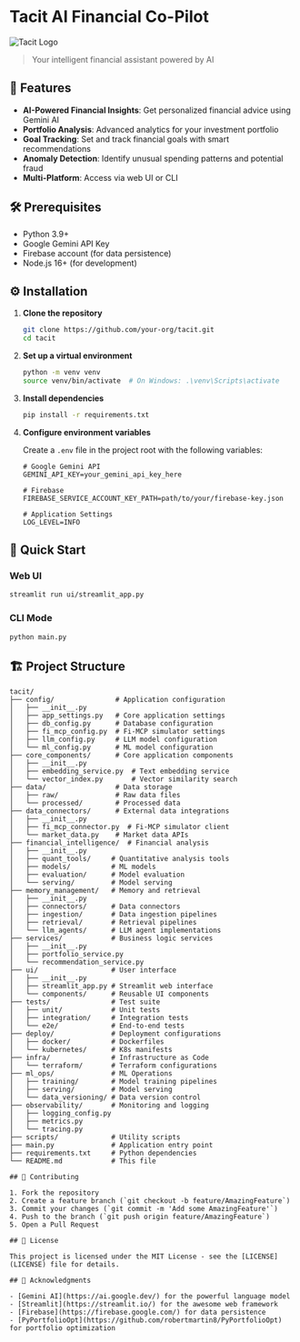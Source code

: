 # Tacit AI Financial Co-Pilot

![Tacit Logo](docs/images/logo.png)

> Your intelligent financial assistant powered by AI

## 🚀 Features

- **AI-Powered Financial Insights**: Get personalized financial advice using Gemini AI
- **Portfolio Analysis**: Advanced analytics for your investment portfolio
- **Goal Tracking**: Set and track financial goals with smart recommendations
- **Anomaly Detection**: Identify unusual spending patterns and potential fraud
- **Multi-Platform**: Access via web UI or CLI

## 🛠️ Prerequisites

- Python 3.9+
- Google Gemini API Key
- Firebase account (for data persistence)
- Node.js 16+ (for development)

## ⚙️ Installation

1. **Clone the repository**

   ```bash
   git clone https://github.com/your-org/tacit.git
   cd tacit
   ```

2. **Set up a virtual environment**

   ```bash
   python -m venv venv
   source venv/bin/activate  # On Windows: .\venv\Scripts\activate
   ```

3. **Install dependencies**

   ```bash
   pip install -r requirements.txt
   ```

4. **Configure environment variables**

   Create a `.env` file in the project root with the following variables:

   ```env
   # Google Gemini API
   GEMINI_API_KEY=your_gemini_api_key_here
   
   # Firebase
   FIREBASE_SERVICE_ACCOUNT_KEY_PATH=path/to/your/firebase-key.json
   
   # Application Settings
   LOG_LEVEL=INFO
   ```

## 🚦 Quick Start

### Web UI

```bash
streamlit run ui/streamlit_app.py
```

### CLI Mode

```bash
python main.py
```

## 🏗️ Project Structure

```text
tacit/
├── config/               # Application configuration
│   ├── __init__.py
│   ├── app_settings.py   # Core application settings
│   ├── db_config.py      # Database configuration
│   ├── fi_mcp_config.py  # Fi-MCP simulator settings
│   ├── llm_config.py     # LLM model configuration
│   └── ml_config.py      # ML model configuration
├── core_components/      # Core application components
│   ├── __init__.py
│   ├── embedding_service.py  # Text embedding service
│   └── vector_index.py       # Vector similarity search
├── data/                 # Data storage
│   ├── raw/              # Raw data files
│   └── processed/        # Processed data
├── data_connectors/      # External data integrations
│   ├── __init__.py
│   ├── fi_mcp_connector.py  # Fi-MCP simulator client
│   └── market_data.py    # Market data APIs
├── financial_intelligence/  # Financial analysis
│   ├── __init__.py
│   ├── quant_tools/     # Quantitative analysis tools
│   ├── models/          # ML models
│   ├── evaluation/      # Model evaluation
│   └── serving/         # Model serving
├── memory_management/   # Memory and retrieval
│   ├── __init__.py
│   ├── connectors/      # Data connectors
│   ├── ingestion/       # Data ingestion pipelines
│   ├── retrieval/       # Retrieval pipelines
│   └── llm_agents/      # LLM agent implementations
├── services/            # Business logic services
│   ├── __init__.py
│   ├── portfolio_service.py
│   └── recommendation_service.py
├── ui/                  # User interface
│   ├── __init__.py
│   ├── streamlit_app.py # Streamlit web interface
│   └── components/      # Reusable UI components
├── tests/               # Test suite
│   ├── unit/            # Unit tests
│   ├── integration/     # Integration tests
│   └── e2e/             # End-to-end tests
├── deploy/              # Deployment configurations
│   ├── docker/          # Dockerfiles
│   └── kubernetes/      # K8s manifests
├── infra/               # Infrastructure as Code
│   └── terraform/       # Terraform configurations
├── ml_ops/              # ML Operations
│   ├── training/        # Model training pipelines
│   ├── serving/         # Model serving
│   └── data_versioning/ # Data version control
├── observability/       # Monitoring and logging
│   ├── logging_config.py
│   ├── metrics.py
│   └── tracing.py
├── scripts/             # Utility scripts
├── main.py              # Application entry point
├── requirements.txt     # Python dependencies
└── README.md            # This file

## 🤝 Contributing

1. Fork the repository
2. Create a feature branch (`git checkout -b feature/AmazingFeature`)
3. Commit your changes (`git commit -m 'Add some AmazingFeature'`)
4. Push to the branch (`git push origin feature/AmazingFeature`)
5. Open a Pull Request

## 📄 License

This project is licensed under the MIT License - see the [LICENSE](LICENSE) file for details.

## 🙏 Acknowledgments

- [Gemini AI](https://ai.google.dev/) for the powerful language model
- [Streamlit](https://streamlit.io/) for the awesome web framework
- [Firebase](https://firebase.google.com/) for data persistence
- [PyPortfolioOpt](https://github.com/robertmartin8/PyPortfolioOpt) for portfolio optimization

